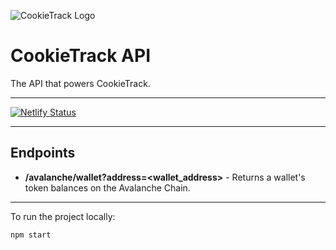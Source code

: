 ![CookieTrack Logo][logo]
# CookieTrack API

The API that powers CookieTrack.

---

[![Netlify Status](https://api.netlify.com/api/v1/badges/b1d81e7d-19e4-4326-a2db-5bd62540c58f/deploy-status)](https://app.netlify.com/sites/compassionate-roentgen-43e54a/deploys)

---

## Endpoints
- **/avalanche/wallet?address=\<wallet_address\>** - Returns a wallet's token balances on the Avalanche Chain.

---

To run the project locally:
```
npm start
```

[logo]: https://github.com/Ncookiez/cookietrack-api/blob/master/static/favicon.svg "CookieTrack"
